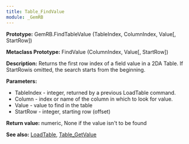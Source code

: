 ```yaml
---
title: Table_FindValue
module: _GemRB
---
```


**Prototype:** GemRB.FindTableValue (TableIndex, ColumnIndex, Value[, StartRow])

**Metaclass Prototype:** FindValue (ColumnIndex, Value[, StartRow])

**Description:** Returns the first row index of a field value in a 2DA 
Table. If StartRowis omitted, the search starts from the beginning.

**Parameters:**
  * TableIndex - integer, returned by a previous LoadTable command.
  * Column - index or name of the column in which to look for value.
  * Value - value to find in the table
  * StartRow - integer, starting row (offset)

**Return value:** numeric, None if the value isn't to be found

**See also:** [LoadTable](LoadTable.md), [Table_GetValue](Table_GetValue.md)

